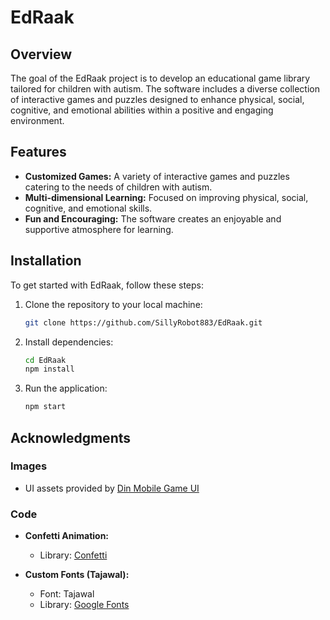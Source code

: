 # EdRaak

## Overview

The goal of the EdRaak project is to develop an educational game library tailored for children with autism. The software includes a diverse collection of interactive games and puzzles designed to enhance physical, social, cognitive, and emotional abilities within a positive and engaging environment.

## Features

- **Customized Games:** A variety of interactive games and puzzles catering to the needs of children with autism.
- **Multi-dimensional Learning:** Focused on improving physical, social, cognitive, and emotional skills.
- **Fun and Encouraging:** The software creates an enjoyable and supportive atmosphere for learning.

## Installation

To get started with EdRaak, follow these steps:

1. Clone the repository to your local machine:

   ```bash
   git clone https://github.com/SillyRobot883/EdRaak.git
2. Install dependencies:
   ```bash
   cd EdRaak
   npm install
3. Run the application:
   ```bash
   npm start

## Acknowledgments

### Images

- UI assets provided by [Din Mobile Game UI](https://www.figma.com/community/file/1180593133226454532/din-mobile-game-ui?searchSessionId=ls5c3toa-o3wh097cv2)

### Code

- **Confetti Animation:**
  - Library: [Confetti](https://pub.dev/packages/confetti)

- **Custom Fonts (Tajawal):**
  - Font: Tajawal
  - Library: [Google Fonts](https://pub.dev/packages/google_fonts)
